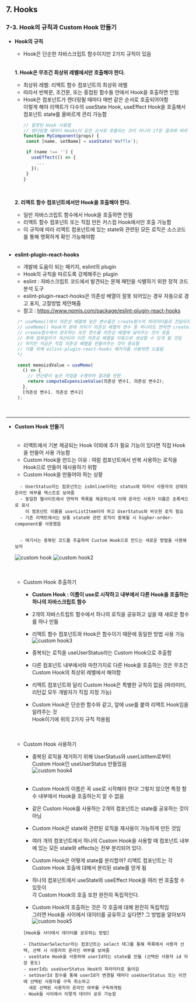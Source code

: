 ## 7. Hooks   
### 7-3. Hook의 규칙과 Custom Hook 만들기   

- **Hook의 규칙**   
  * Hook은 단순한 자바스크립트 함수이지만 2가지 규칙이 있음   
  <br>
  
    **1. Hook은 무조건 최상위 레벨에서만 호출해야 한다.**   
     - 최상위 레벨: 리액트 함수 컴포넌트의 최상위 레벨   
     - 따라서 반복문, 조건문, 또는 중첩된 함수들 안에서 Hook을 호출하면 안됨   
     - Hook은 컴포넌트가 렌더링될 때마다 매번 같은 순서로 호출되어야함   
       이렇게 해야 리액트가 다수의 useState Hook, useEffect Hook을 호출해서 컴포넌트 state를 올바르게 관리 가능함   
        ``` JavaScript
        // 잘못된 Hook 사용법
        // 렌더링할 때마다 Hooks이 같은 순서로 호출되는 것이 아니라 if문 결과에 따라 호출되는 Hooks이 달라지므로 
        function MyComponent(props) {
         const [name, setName] = useState('Waffle');

         if (name !== '') {
           useEffect(() => {
             ...
           });
         }
        }
        ```
         <br>
    **2. 리액트 함수 컴포넌트에서만 Hook을 호출해야 한다.**   
     - 일반 자바스크립트 함수에서 Hook을 호출하면 안됨   
     - 리액트 함수 컴포넌트 또는 직접 만든 커스컴 Hook에서만 호출 가능함   
     - 이 규칙에 따라 리액트 컴포넌트에 있는 state와 관련된 모든 로직은 소스코드를 통해 명확하게 확인 가능해야함   
       <br>

- **eslint-plugin-react-hooks**   
  * 개발에 도움이 되는 패키지, eslint의 plugin   
  * Hook의 규칙을 따르도록 강제해주는 plugin   
  * eslint : 자바스크립트 코드에서 발견되는 문제 패턴을 식별하기 위한 정적 코드 분석 도구   
  * eslint-plugin-react-hooks은 의존성 배열이 잘못 되어있는 경우 자동으로 경고 표지, 고칠방법 제안해줌   
  * 참고 : https://www.npmjs.com/package/eslint-plugin-react-hooks   
   ``` JavaScript
    /* useMemo()에서 의존성 배열에 넣은 변수들은 create함수의 파라미터들로 전달되지 않음
    // useMemo() Hook의 원래 의미가 의존성 배열의 변수 중 하나라도 변하면 create함수를 다시 호출하는 것이기 때문에
    // create함수에서 창조하는 모든 변수를 의존성 배열에 넣어주는 것이 맞음
    // 후에 컴파일러가 개선되어 이런 의존성 배열을 자동으로 생성할 수 있게 될 것임
    // 하지만 지금은 직접 의존성 배열을 만들어주는 것이 중요함 
    // 이를 위해 eslint-plugin-react-hooks 패키지를 사용하면 도움됨
    */
   
    const memoizdValue = useMemo(
      () => {
        // 연산량이 높은 작업을 수행하여 결과를 반환
        return computeExpensiveValue(의존성 변수1, 의존성 변수2);
      },
      [의존성 변수1, 의존성 변수2]
    );
    ```
    <br>
* * *

- **Custom Hook 만들기**  
  <br>
  
  * 리액트에서 기본 제공되는 Hook 이외에 추가 필요 기능이 있다면 직접 Hook을 만들어 사용 가능함   
  * Custom Hook을 만드는 이유 : 여럼 컴포넌트에서 반복 사용하는 로직을 Hook으로 만들어 재사용하기 위함   
  * Custom Hook을 만들어야 하는 상황   
  ```
    - UserStatus라는 컴포넌트는 isOnline이라는 status에 따라서 사용자의 상태의 온라인 여부를 텍스트로 보여줌   
    - 동일한 웹사이트에서 연락처 목록을 제공하는데 이때 온라인 사용자 이름은 초록색으로 표시   
      이 컴포넌트 이름을 userListItem이라 하고 UserStatus와 비슷한 로직 필요   
    - 기존 리액트에서는 보통 state와 관련 로직이 중복될 시 higher-order-component를 사용했음   
    
    
    - 여기서는 중복된 코드를 추출하여 Custom Hook으로 만드는 새로운 방법을 사용해보자
  ```
     ![custom hook](https://user-images.githubusercontent.com/114986832/215011567-e9019303-b980-455d-b7a8-8319d0039491.png)
     ![custom hook2](https://user-images.githubusercontent.com/114986832/215011572-3fa6d6ee-177f-469a-a276-79918b26f102.png) 
  <br><br><br>

  * Custom Hook 추출하기   
    - **Custom Hook : 이름이 use로 시작하고 내부에서 다른 Hook을 호출하는 하나의 자바스크립트 함수**   
    - 2개의 자바스트립트 함수에서 하나의 로직을 공유하고 싶을 때 새로운 함수를 하나 만듦   
    - 리액트 함수 컴포넌트와 Hook은 함수이기 때문에 동일한 방법 사용 가능   
      ![custom hook3](https://user-images.githubusercontent.com/114986832/215011644-91e8bfeb-9f03-4518-9ed8-3f408a9edc60.png)

    - 중복되는 로직을 useUserStatus라는 Custom Hook으로 추출함   
    - 다른 컴포넌트 내부에서와 마찬가지로 다른 Hook을 호출하는 것은 무조건 Custom Hook의 최상위 레벨에서 해야함   
    - 리액트 컴포넌트와 달리 Custom Hook은 특별한 규칙이 없음 (파라미터, 리턴값 모두 개발자가 직접 지정 가능)   
    - Custom Hook은 단순한 함수와 같고, 앞에 use를 붙여 리액트 Hook임을 알려주는 것   
      Hook이기에 위의 2가지 규칙 적용됨   
      <br><br>

  * Custom Hook 사용하기   
    - 중복된 로직을 제거하기 위해 UserStatus와 userListItem로부터 Custom Hook인 useUserStatus 만들었음   
      ![custom hook4](https://user-images.githubusercontent.com/114986832/215012139-c5f40fd5-d4ad-435b-ab0a-371d12b00773.png)
      <br><br>
      
    - Custom Hook의 이름은 꼭 use로 시작해야 한다!
      그렇지 않으면 특정 함수 내부에서 Hook을 호출하는지 알 수 없음   
    - 같은 Custom Hook를 사용하는 2개의 컴포넌트는 state를 공유하는 것이 아님   
    - Custom Hook은 state와 관련된 로직을 재사용이 가능하게 만든 것임   
    - 여러 개의 컴포넌트에서 하나의 Custom Hook을 사용할 때 컴포넌트 내부에 있는 모든 state와 effects는 전부 분리되어 있다.   
    - Custom Hook은 어떻게 state를 분리할까?
      리액트 컴포넌트는 각 Custom Hook 호출에 대해서 분리된 state를 얻게 됨   
    - 하나의 컴포넌트에서 useState와 useEffect Hook을 여러 번 호출할 수 있듯이   
      각 Custom Hook의 호출 또한 완전히 독립적인다.   
    - Custom Hook의 호출하는 것은 각 호출에 대해 완전히 독립적임   
      그러면 Hook들 사이에서 데이터를 공유하고 싶다면? 그 방법을 알아보자   
      ![custom hook5](https://user-images.githubusercontent.com/114986832/215013338-76218734-566c-4193-b82b-b25ddcf7790c.png)   
    ```
    [Hook들 사이에서 데이터를 공유하는 방법]
    
    - ChatUserSelector라는 컴포넌트는 select 태그를 통해 목록에서 사용자 선택, 선택 시 사용자의 온라인 여부를 보여줌   
    - useState Hook을 사용하여 userId라는 state를 만듦 (선택된 사용자 id 저장 용도)   
    - userId는 useUserStatus Hook의 파라미터로 들어감   
    - setUserId 함수를 통해 userId가 변경될 때마다 useUserStatus 또는 이전에 선택된 사용자를 구독 취소하고
      새로 선택된 사용자의 온라인 여부를 구독하게됨
    - Hook들 사이에서 이렇게 데이터 공유 가능함
    ```

